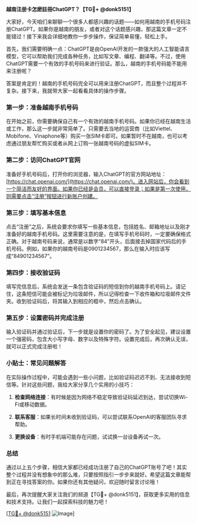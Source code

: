 **越南注册卡怎麽註冊ChatGPT？【TG💪+ @donk5151】**

大家好，今天咱们来聊聊一个很多人都感兴趣的话题——如何用越南的手机号码注册ChatGPT。如果你是越南的朋友，或者对这个话题感兴趣，那这篇文章一定不能错过！接下来我会详细地教你一步步操作，保证简单易懂，轻松上手。

首先，我们需要明确一点：ChatGPT是由OpenAI开发的一款强大的人工智能语言模型，它可以帮助我们完成各种任务，比如写文章、编程、翻译等。不过，使用ChatGPT需要一个有效的手机号码来进行验证。那么，越南的手机号码能不能用来注册呢？

答案是肯定的！越南的手机号码完全可以用来注册ChatGPT，而且整个过程并不复杂。接下来，我就带大家一起看看具体的操作步骤。

### 第一步：准备越南手机号码

在开始之前，你需要确保自己有一个有效的越南手机号码。如果你已经在越南生活或工作，那么这一步就非常简单了。只需要去当地的运营商（比如Viettel、Mobifone、Vinaphone等）购买一张SIM卡即可。如果暂时不在越南，也可以考虑通过朋友帮忙购买或者从网上订购一张越南号码的虚拟SIM卡。

### 第二步：访问ChatGPT官网

准备好手机号码后，打开你的浏览器，输入ChatGPT的官方网站地址：[https://chat.openai.com/](https://chat.openai.com/)。进入网站后，你会看到一个简洁而友好的界面。如果你已经是会员，可以直接登录；如果是第一次使用，则需要点击“注册”按钮进行新账户创建。

### 第三步：填写基本信息

点击“注册”之后，系统会要求你填写一些基本信息，包括姓名、邮箱地址以及刚才准备好的越南手机号码。这里需要注意的是，在填写手机号码时，一定要确保格式正确。对于越南号码来说，通常是以数字“84”开头，后面接去掉国家代码后的手机号码。例如，如果你的越南号码是0901234567，那么在输入时应该写成“84901234567”。

### 第四步：接收验证码

填写完信息后，系统会发送一条包含验证码的短信到你的越南手机号码上。请记住，这条短信可能会被标记为垃圾邮件，所以记得检查一下收件箱和垃圾邮件文件夹。收到验证码后，将其输入到相应的框中，然后点击确认。

### 第五步：设置密码并完成注册

输入验证码并通过验证后，下一步就是设置你的密码了。为了安全起见，建议设置一个强密码，包含大小写字母、数字以及特殊字符。设置完成后，再次确认无误，就可以正式完成注册啦！

### 小贴士：常见问题解答

在实际操作过程中，可能会遇到一些小问题，比如验证码迟迟不到、无法接收到短信等。针对这些问题，我给大家分享几个实用的小技巧：

1. **检查网络连接**：有时候是因为网络不稳定导致验证码延迟到达，尝试切换Wi-Fi或移动数据。
   
2. **联系客服**：如果长时间未收到验证码，可以尝试联系OpenAI的客服团队寻求帮助。

3. **更换设备**：有时手机端可能存在问题，试试换一台设备再试一次。

### 总结

通过以上五个步骤，相信大家都已经成功注册了自己的ChatGPT账号了吧！其实整个过程并没有想象中的那么难，只要按照指引一步步来就好。希望这篇文章能帮到正在寻找答案的你。如果你还有其他疑问，欢迎随时留言讨论哦！

最后，再次提醒大家关注我们的频道【TG💪+ @donk5151】，获取更多实用的信息和技术支持。让我们一起探索科技的魅力吧！

[[TG💪+ @donk5151](https://t.me/s/donk5151) ![Image](https://i.postimg.cc/rwNCRYN7/Snipaste-2025-04-30-17-27-05.png)]